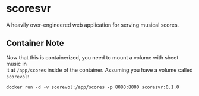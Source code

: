 scoresvr
========

A heavily over-engineered web application for serving musical scores.

Container Note
--------------

Now that this is containerized, you need to mount a volume with sheet music in  
it at `/app/scores` inside of the container.  Assuming you have a volume called  
`scorevol`:  

```
docker run -d -v scorevol:/app/scores -p 8080:8000 scoresvr:0.1.0
```
